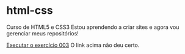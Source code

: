 # html-css
 Curso de HTML5 e CSS3
Estou aprendendo a criar sites e agora vou gerenciar meus repositórios!

<a href= "https://helviosouza.github.io/html-css/exercicios/ex003/index.html"> Executar o exercício 003</a>
O link acima não deu certo.
